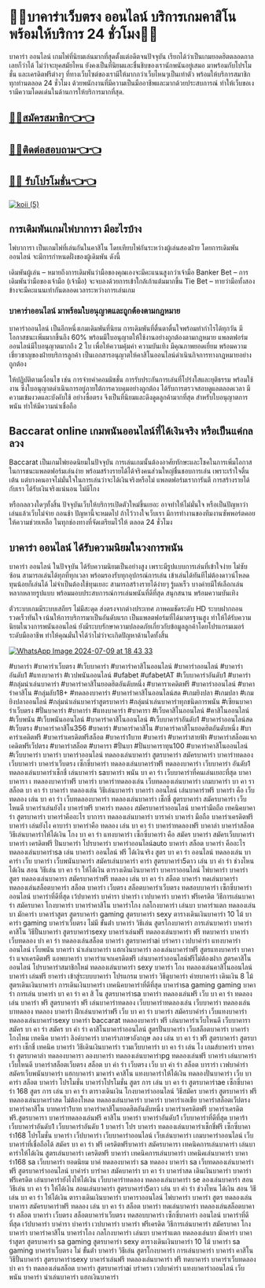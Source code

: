 <H1>🚩🚩บาคาร่าเว็บตรง ออนไลน์ บริการเกมคาสิโน พร้อมให้บริการ 24 ชั่วโมง🚩🚩</h1>

บาคาร่า ออนไลน์ เกมไพ่ที่นิยมเล่นมากที่สุดตั้งแต่อดีตจนปัจจุบัน เรียกได้ว่าเป็นเกมยอดฮิตตลอดกาลเลยก็ว่าได้ ไม่ว่าจะยุคสมัยไหน ยังคงเป็นที่นิยมและชื่นชิบของเรานักพนันอยู่เสมอ มาพร้อมกับโปรโมชั่น และเครดิตฟรีต่างๆ ที่ทางเว็บไซต์ของเรามีให้มากกว่าเว็บไหนๆเป็นเท่าตัว พร้อมให้บริการสมาชิกทุกท่านตลอด 24 ชั่วโมง ด้วยพนักงานที่มีความเป็นมืออาชีพและมากด้วยประสบการณ์ ทำให้เว็บขอเงรามีความโดดเด่นในด้านการให้บริการมากที่สุด.

## [🎃🎃สมัครสมาชิก👈👈](https://line.me/R/ti/p/~@199myehk)

## [🎃🎃ติดต่อสอบถาม👈👈](https://line.me/R/ti/p/~@199myehk)

## [🎃🎃 รับโปรโมชั่น👈👈](https://line.me/R/ti/p/~@199myehk)


[![koii (5)](https://github.com/macau666/-24-/assets/175132864/9ff4cb49-32bd-45b6-933c-c505b1d8e43e)](https://line.me/R/ti/p/~@199myehk)

<h2>การเดิมพันเกมไพ่บาการา มีอะไรบ้าง</h2>

ไพ่บาการา เป็นเกมไพ่ที่เล่นกันในคาสิโน โดยเทียบไพ่กันระหว่างผู้เล่นสองฝ่าย โดยการเดิมพันออนไลน์ จะมีการกำหนดฝั่งของผู้เดิมพัน ดังนี้

เดิมพันผู้เล่น – หมายถึงการเดิมพันว่ามือของคุณเองจะมีคะแนนสูงกว่าเจ้ามือ
Banker Bet – การเดิมพันว่ามือของเจ้ามือ (เจ้ามือ) จะจบลงด้วยการเข้าใกล้เก้าแต้มมากขึ้น
Tie Bet – ทายว่ามือทั้งสองข้างจะมีคะแนนเท่ากันตลอดเวลาระหว่างการเล่นเกม

<h3>บาคาร่าออนไลน์ มาพร้อมใบอนุญาตและถูกต้องตามกฎหมาย</h3>

บาคาร่าออนไลน์ เป็นอีกหนึ่งเกมเดิมพันที่นิยม การเดิมพันที่ตื่นตาตื่นใจพร้อมทำกำไรได้ทุกวัน มีโอกาสชนะเพิ่มมากขึ้นถึง 60% พร้อมมีใบอนุญาตให้ใช้งานอย่างถูกต้องตามกฎหมาย แพลตฟอร์มออนไลน์มีใบอนุญาตมากถึง 2 ใบ เพื่อให้ความคุ้มค่า ความบันเทิง มีคุณภาพยอดเยี่ยม พร้อมความเชี่ยวชาญของฝ่ายบริการลูกค้า เป็นเอกสารอนุญาตให้คาสิโนออนไลน์ดำเนินกิจการทางกฎหมายอย่างถูกต้อง

ให้ปฏิบัติตามเงื่อนไข เช่น การจ่ายค่าคอมมิชชั่น การรับประกันการเล่นที่โปร่งใสและยุติธรรม พร้อมใช้งาน ซึ่งใบอนุญาตดำเนินการอยู่ภายใต้การควบคุมอย่างถูกต้อง ได้รับการตรวจสอบดูแลตลอดเวลา มีความเข้มงวดและบังคับใช้ อย่างซื่อตรง จึงเป็นที่นิยมและดึงดูดลูกค้ามากที่สุด สำหรับใบอนุญาตการพนัน ทำให้มีความน่าเชื่อถือ

<h2>Baccarat online เกมพนันออนไลน์ที่ได้เงินจริง หรือเป็นแค่กลลวง</h2>
 Baccarat เป็นเกมไพ่ยอดนิยมในปัจจุบัน การเล่นเกมนั้นต้องอาศัยทักษะและโชคในการเพิ่มโอกาสในการชนะแพลตฟอร์มเล่นง่าย พร้อมสร้างรายได้ได้จริงคนส่วนใหญ่ชื่นชอบการเล่น เพราะเร้าใจตื่นเต้น แต่บางคนอาจไม่มั่นใจในการเล่นว่าจะได้เงินจริงหรือไม่ แพลตฟอร์มเราการันตี การสร้างรายได้กับเรา ได้รับเงินจริงแน่นอน ไม่มีโกง

หรือกลลวงใดๆทั้งสิ้น ปัจจุบันเว็บให้บริการเปิดตัวใหม่ขึ้นเยอะ อาจทำให้ไม่มั่นใจ หรือเป็นปัญหาว่า เล่นแล้วเว็บไม่จ่าย ถอนช้า ปัญหานี้จะหมดไป ถ้าไว้วางใจเว็บเรา มีการทำงานของทีมงานซัพพอร์ตคอยให้ความช่วยเหลือ ในทุกช่องทางที่จัดเตรียมไว้ให้ ตลอด 24 ชั่วโมง

<h2>บาคาร่า ออนไลน์ ได้รับความนิยมในวงการพนัน</h2>

บาคาร่า ออนไลน์ ในปัจจุบัน ได้รับความนิยมเป็นอย่างสูง เพราะมีรูปแบบการเล่นที่เข้าใจง่าย ไม่ซับซ้อน สามารถเล่นได้ทุกที่ทุกเวลา พร้อมรองรับทุกอุปกรณ์การเล่น เข้าเล่นได้ทันทีไม่ต้องดาวน์โหลด ทุนน้อยก็เล่นได้ ไม่จำเป็นต้องใช้ทุนเยอะ สามารถสร้างรายได้ง่ายๆ รู้ผลเร็ว บางค่ายมีให้เลือกเล่นหลากหลายรูปแบบ พร้อมมอบประสบการณ์การเล่นพนันที่ดีที่สุด สนุกสนาน พร้อมความบันเทิง

ตัวระบบเกมมีระบบเสถียร ไม่มีสะดุด ส่งตรงจากต่างประเทศ ภาพคมชัดระดับ HD ระบบฝากถอนรวดเร็วทันใจ เน้นให้การบริการมาเป็นอันดับแรก เป็นแพลตฟอร์มที่ได้มาตรฐานสูง ทำให้ได้รับความนิยมในวงการพนันออนไลน์ ยังมีระบบรักษาความปลอดภัยเกี่ยวกับข้อมูลลูกค้าโดยโปรแกรมเมอร์ระดับมืออาชีพ ทำให้คุณมั่นใจได้ว่าไม่ว่าจะเกิดปัญหาด้านใดทั้งสิ้น

[![WhatsApp Image 2024-07-09 at 18 43 33](https://github.com/macau666/-24-/assets/175132864/05d6e90e-9673-401f-97bc-b581460f92ca)](https://line.me/R/ti/p/~@199myehk)

#บาคาร่า #บาคาร่าเว็บตรง #เว็บบาคาร่า #บาคาร่าคาสิโนออนไลน์ #บาคาร่าออนไลน์ #บาคาร่าอันดับ1 #แทงบาคาร่า #เวปพนันออนไลน์ #ufabet #ufabetAT #เว็บบาคาร่าอันดับ1
#บาคาร่า #กลุ่มนำเล่นบาคาร่า #บาคาร่าคาสิโนยอดฮิตอันดับหนึ่ง #บาคาราเคดิตฟรี #บาคาร่าออนไลน์ #บาคาร่าคาสิโน #กลุ่มลับ18+ #ทดลองบาคาร่า #บาคาร่าคาสิโนออนไลน์สด #เกมยิงปลา #เกมปลา #เกมยิงปลาออนไลน์  #กลุ่มนําเล่นบาคาร่าสูตรบาคาร่า #กลุ่มนําเล่นบาคาร่าทุกชนิดการพนัน #เซียนบาคาร่าเว็บตรง #ปั่นบาคาร่า #บาคาร่า #แทงบาคาร่า #บาคารา
#เว็บคาสิโนออนไลน์ #คาสิโนออนไลน์ #เว็บพนัน #เว็บพนันออนไลน์ #บาคาร่าคาสิโนออนไลน์ #เว็บบาคาร่าอันดับ1 #บาคาร่าออนไลน์สด #เว็บตรง #บาคาร่าคาสิโน356 #บาคาร่า #บาคาร่าคาสิโน #บาคาร่าคาสิโนยอดฮิตอันดับหนึ่ง #บาคาร่าเคดิตฟรี #บาคาร่าเครดิตฟรีสล็อต #บาคาร่า1บาท #บาคาร่า #บาคาร่าสายฟ้า #บาคาร่าสล็อตแจกเคดิตฟรีเว็ปตรง #บาคาร่าสล็อต #บาคารา #ปั่นบา #ปั่นบาคาราทุน100 #บาคาร่าคาสิโนออนไลน์ #เว็บบาคาร่า บาคาร่า บาคาร่าออนไลน์ ทดลองเล่นบาคาร่า สูตรบาคาร่า สมัครบาคาร่า บาคาร่าทดลอง เว็บบาคาร่า บาคาร่าเว็บตรง เซ็กซี่บาคาร่า ทดลองเล่นบาคาร่าฟรี ทดลองบาคาร่า เว็บบาคาร่า อันดับ1 ทดลองเล่นบาคาร่าเช็กชี่ เล่นบาคาร่า saบาคาร่า พนัน บา คา ร่า เว็บบาคาร่าที่คนเล่นเยอะที่สุด บาคา บาคารา เ ทดลองบาคาร่าฟรี บาคาร่า บาคาร่าทดลองเล่น เว็บทดลองเล่นบาคาร่า เกมบาคาร่า บา คา รา สล็อต บา คา ร่า บาคาร่า ทดลองเล่น วิธีเล่นบาคาร่า บาคาร่า ออนไลน์ เล่นบาคาร่าฟรี บาคาร่า คือ เว็บ ทดลอง เล่น บา คา ร่า เว็บทดลองบาคาร่า ทดลองเล่นบาคาร่า เช็กชี่ สูตรบาคาร่า สมัครบาคาร่า เว็บไหนดี บาคาร่าเล่นยังไง บาคาร่าฟรี บาคาร่า ทดลอง สมัครบาคาร่าออนไลน์ บาคาร่ามือถือ เทคนิคบาคาร่า สูตรบาคาร่า บาคาร่าคืออะไร บาการา ทดลองเล่นบาคาร่า บาราค่า บาคาร่า มือถือ บาคาร่าเครดิตฟรี บาคาร่า เล่นยังไง คาบาร่า บาคาร่าคือ ทดลอง เล่น บา คา ร่า บาคาร่าทดลองฟรี บาคาล่า บาคาร่าสล็อต วิธีเล่นบาคาร่าให้ได้เงิน โกง บา คา ร่า แทงบาคาร่า เซ็กซี่บาคาร่า คือ สมัคร บาคาร่า สมัครเว็บบาคาร่า บาคาร่า เครดิตฟรี ปั่นบาคาร่า โปรบาคาร่า บาคาร่าออนไลน์auto บาคาร่า สล็อต บาคาร่า คืออะไร ทดลองเล่นบาคาร่าsa เล่น บาคาร่า ออนไลน์ ฟรี ได้เงินจริง สูตร บา คา ร่า ออนไลน์ ทดลองเล่น บาคาร่า เว็บ บาคาร่า เว็บพนันบาคาร่า สมัครเล่นบาคาร่า คาร่า สูตรบาคาร่า5ดาว เล่น บา ค่า ร่า ช่วงไหน ได้เงิน สอน วิธีเล่น บา คา ร่า ให้ได้เงิน ตารางเดินเงินบาคาร่า บาคาราออนไลน์ ไพ่บาคาร่า บาคาร่า สูตร ทดลองเล่นบาคารา สมัครบาคาร่าฟรี ทดลอง เล่น บา คา ร่า สล็อต บาคาร่า ทดเล่นบาคาร่า ทดลองเล่นสล็อตบาคาร่า สล็อต บาคาร่า เว็บตรง สล็อตบาคาร่าเว็บตรง ทดสอบบาคาร่า เซ็กซี่บาคาร่า ออนไลน์ บาคาร่าที่ดีที่สุด เว้ปบาคาร่า บาค่ารา บ่าคาร่า เวปบาคาร่า บาคาร่า ฟรีเครดิต วิธีการเล่นบาคาร่า สมัครบาคา โกงบาคาร่า บาคาร่าคาสิโน บาคาร่าโกง กลโกงบาคาร่า เล่นบา บาคาร่าแตก ทดลองเล่นบา มักคาร่า บาคาร่าสูตร สูตรบาคาร่า gaming สูตรบาคาร่า sexy ตารางเดินเงินบาคาร่า 10 ไม้ บาคาร่า gaming บาคาร่าเว็บตรง ไม่มี ขั้นต่ํา บาคาร่า วิธีเล่น สูตรโกงบาคาร่า การเล่นบาคาร่า บาคาร่า คาสิโน วิธีปั้นบาคาร่า สูตรบาคาร่าsexy บาคาร่าเล่นฟรี ทดลองเล่นบาคาร่า ฟรี ทดบาคาร่า บาคาร่าเว็บทดลอง บ่า คา ร่า ทดลองเล่นสล็อต บาคาร่า สูตรบาคาร่าai บร่าครา เวปบาค่าร่า แทงบาคาร่าออนไลน์ เว็บพนัน บาคาร่า นำเล่นบาคาร่า แฮกเงินบาคาร่า ลองเล่นบาคาร่าฟรี สูตรแทงบาคาร่า บาคาร่า แจกเครดิตฟรี แอพบาคาร่า บาคาร่าแจกเครดิตฟรี เล่นบาคาร่าออนไลน์ฟรีไม่ต้องฝาก สูตรคาสิโนออนไลน์ โปรบาคาร่าสมาชิกใหม่ ทดลองเล่นบาคาร่า sexy บาคาร่า โกง ทดลองเล่นคาสิโนออนไลน์ บาคาร่า เล่นฟรี ยาคาร่า เข้าสู่ระบบบาคาร่า โปรแกรม บาคาร่า วิธีดูบาคาร่า ค่ายบาคาร่า เดินเงิน 8 ไม้ สูตรเดินเงินบาคาร่า การเดินเงินบาคาร่า เทคนิคบาคาร่าที่ดีที่สุด บาคาร่าsa gaming gaming บาคาร่า การเล่น บาคาร่า บา คา ร่า คา สิ โน สูตรบาคาร่าsa บาคาร่า ทดลองเล่นฟรี เว็บ บา คา ร่า ทดลอง เล่น บาคาร่า ฟรี สูตรบาคาร่า ฟรี เล่นบาคาร่าทดลอง เว็บบาคาร่าทดลองเล่น เว็บบาคาร่า ทดลองเล่น บาทดลอง ทดลอง บาคาร่า ฝึกเล่นบาคาร่าฟรี เว็บ บา คา ร่า บาคาร่า สมัครบาค่าร่า เว็บแทงบาคาร่า ทดลองเล่นบาคาร่าsexy บาคาร่า baccarat ทดลองบาคาร่า ฟรี เล่นบาคาร่าเว็บไหนดี เว็บบาคารา สมัคร บา คา ร่า สมัคร บา ค่า ร่า คาสิโนบาคาร่าออนไลน์ สูตรปั่นบาคาร่า เว็บสล็อตบาคาร่า บาคาร่าโกงไหม เทคนิค บาคาร่า ลิงค์บาคาร่า บาคาร่าภาษาอังกฤษ ลอง เล่น บา คา ร่า ฟรี สูตรบาคาร่า สูตรบาคาร่า เช็กชี่ เทคนิค บาคาร่า วิธีเดินเงินบาคาร่า รวมเว็บบาคาร่า บา คา ร่า เล่น ไง เกมส์บาคาร่า บารคาร่า สูตรบาคาล่า ทดลองบาคารา ลองบาคาร่า ทดลองเล่นบาคาร่าpg ทดลองเล่นฟรี บาคาร่า เล่นบาคาร่า เว็บไหนดี บาคาร่าสล็อตเว็บตรง สล็อต บา ค่า ร่า เว็บตรง เว็บ บา ค่า ร่า สล็อต บาราร่า เวฟบาค่าร่า สมัครเว็บพนันบาคาร่า แฮกบาคาร่า มาคาร่า คาสิโน แทงบาคาร่าให้ได้เงิน ทดลองปั่นบาคาร่า เว็บ บาคาร่า สล็อต บาคาร่า โปรโมชั่น บาคาร่าโปรโมชั่น สูตร การ เล่น บา คา ร่า สูตรบาคาร่าae เซ็กซี่บาคาร่า 168 สูตร การ เล่น บา คา ร่า ตารางเดินเงิน โกงบาคาร่าออนไลน์ วิธีสมัคร บาคาร่า สูตรบาคาร่า ฟรี ทดลองเล่นบาคาร่าสด ไม่ต้องโหลด ทดลองเล่นบาคาร่า บาคาร่า บาคาร่าเอเชีย บาคาร่าสล็อตเว็ปตรง บาคาร่าคาสิโน บาทคาร่า1บาท บาคาร่าคาสิโนยอดฮิตอันดับหนึ่ง บาคาร่าเครดิตฟรี บาคาร่าเครดิตฟรี.สูตรบาคารา บาคาร่าทดลองเล่นฟรี คาสิโน บาคาร่า บาคาร่าอันดับ1 เว็บบาคาร่าที่ดีที่สุด บาคาร้า เว็บบาคาร่าอันดับ1 เว็บบาคาร่าอันดับ 1 บาคาร่า
 โปร บาคาร่า ทดลองเล่นบาคาร่าเช็กชี่ฟรี เซ็กซี่บาคาร่า168 โปรโมชั่น บาคาร่า เว็ปบาคาร่า เว็บบาคาร่าออนไลน์ เว็บเล่นบาคาร่า เกมบาคาร่าออนไลน์
เว็บบาคาร่าที่เชื่อถือได้ สมัคร บา คา ร่า ฟรี เครดิตฟรีบาคาร่า สมัครบาคารา เทคนิคการเล่นบาคาร่า เล่นบาคาร่าให้ได้เงิน สูตรเล่นบาคาร่า เครดิตฟรี บาคาร่า
 เทคนิคการเล่นบาคาร่า เทคนิคเล่นบาคาร่า บาคาร่า168 sa เว็บบาคาร่า ยอดนิยม บาค่ ทดลองบาคาร่า sa ทดลอง บาคาร่า sa เว็บทดลองเล่นบาคาร่าฟรี
 สูตรบาคาร่าออนไลน์ บาค่าร่า บาร่าคา สมัคบาคาร่า บา คา ร่า บาคาร่าสด เดินเงินบาคาร่า บาคาร่าฟรีเครดิต เล่นบาคาร่ายังไงให้ได้เงิน เว็บบาคาร่าทดลอง ทดลองเล่นบาคาร่า
 se ลองเล่นบาคาร่า สอน วิธีเล่น บา คา ร่า ให้ได้เงิน สอนเล่นบาคาร่า สูตรบาคาร่า5ดาว เล่น บา ค่า ร่า ช่วงไหน ได้เงิน สอน วิธีเล่น บา คา ร่า ให้ได้เงิน
 ตารางเดินเงินบาคาร่า บาคาราออนไลน์ ไพ่บาคาร่า บาคาร่า สูตร ทดลองเล่นบาคารา สมัครบาคาร่าฟรี ทดลอง เล่น บา คา ร่า สล็อต บาคาร่า ทดเล่นบาคาร่า
 ทดลองเล่นสล็อตบาคาร่า สล็อต บาคาร่า เว็บตรง สล็อตบาคาร่าเว็บตรง ทดสอบบาคาร่า เซ็กซี่บาคาร่า ออนไลน์ บาคาร่าที่ดีที่สุด เว้ปบาคาร่า บาค่ารา บ่าคาร่า
 เวปบาคาร่า บาคาร่า ฟรีเครดิต วิธีการเล่นบาคาร่า สมัครบาคา โกงบาคาร่า บาคาร่าคาสิโน บาคาร่าโกง กลโกงบาคาร่า เล่นบา บาคาร่าแตก ทดลองเล่นบา
 มักคาร่า บาคาร่าสูตร สูตรบาคาร่า sa gaming สูตรบาคาร่า sexy ตารางเดินเงินบาคาร่า 10 ไม้ บาคาร่า sa gaming บาคาร่าเว็บตรง ไม่
ขั้นต่ํา บาคาร่า วิธีเล่น สูตรโกงบาคาร่า การเล่นบาคาร่า บาคาร่า คาสิโน วิธีปั้นบาคาร่า สูตรบาคาร่าsexy บาคาร่าเล่นฟรี ทดลองเล่นบาคาร่า ฟรี ทดบาคาร่า
บาคาร่าเว็บทดลอง บ่า คา ร่า ทดลองเล่นสล็อต บาคาร่า สูตรบาคาร่าai บร่าครา เวปบาค่าร่า แทงบาคาร่าออนไลน์ เว็บพนัน บาคาร่า นำเล่นบาคาร่า แฮกเงินบาคาร่า
